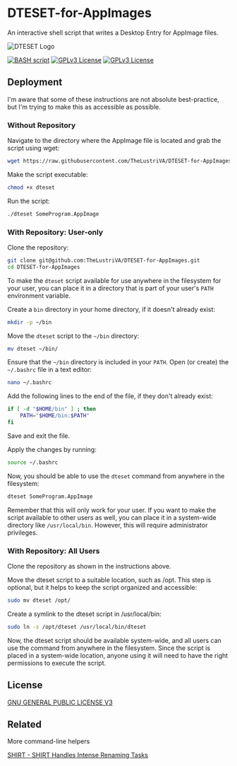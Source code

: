 # DTESET-for-AppImages

An interactive shell script that writes a Desktop Entry for AppImage files.

![DTESET Logo](https://i.imgur.com/oIThoRB.png)

[![BASH script](https://badgen.net/badge/icon/terminal?icon=terminal&label)](https://git.savannah.gnu.org/cgit/bash.git)
[![GPLv3 License](https://img.shields.io/badge/License-GPL%20v3-blue.svg)](https://opensource.org/licenses/)
[![GPLv3 License](https://badgen.net/discord/members/murmur?color=blue)](https://discord.gg/murmur/)

## Deployment

I'm aware that some of these instructions are not absolute best-practice, but I'm trying to make this as accessible as possible.

### Without Repository

Navigate to the directory where the AppImage file is located and grab the script using wget:

```bash
wget https://raw.githubusercontent.com/TheLustriVA/DTESET-for-AppImages/main/dteset.sh
```

Make the script executable:

```bash
chmod +x dteset
```

Run the script:

```bash
./dteset SomeProgram.AppImage
```

### With Repository: User-only

Clone the repository:

```bash
git clone git@github.com:TheLustriVA/DTESET-for-AppImages.git
cd DTESET-for-AppImages
```

To make the `dteset` script available for use anywhere in the filesystem for your user, you can place it in a directory that is part of your user's `PATH` environment variable.

Create a `bin` directory in your home directory, if it doesn't already exist:

```bash
mkdir -p ~/bin
```

Move the `dteset` script to the `~/bin` directory:

```bash
mv dteset ~/bin/
```

Ensure that the `~/bin` directory is included in your `PATH`. Open (or create) the `~/.bashrc` file in a text editor:

```bash
nano ~/.bashrc
```

Add the following lines to the end of the file, if they don't already exist:

```bash
if [ -d "$HOME/bin" ] ; then
    PATH="$HOME/bin:$PATH"
fi
```

Save and exit the file.

Apply the changes by running:

```bash
source ~/.bashrc
```

Now, you should be able to use the `dteset` command from anywhere in the filesystem:

```bash
dteset SomeProgram.AppImage
```

Remember that this will only work for your user. If you want to make the script available to other users as well, you can place it in a system-wide directory like `/usr/local/bin`. However, this will require administrator privileges.

### With Repository: All Users

Clone the repository as shown in the instructions above.

Move the dteset script to a suitable location, such as /opt. This step is optional, but it helps to keep the script organized and accessible:

```bash
sudo mv dteset /opt/
```

Create a symlink to the dteset script in /usr/local/bin:

```bash
sudo ln -s /opt/dteset /usr/local/bin/dteset
```

Now, the dteset script should be available system-wide, and all users can use the command from anywhere in the filesystem. Since the script is placed in a system-wide location, anyone using it will need to have the right permissions to execute the script.

## License

[GNU GENERAL PUBLIC LICENSE V3](https://choosealicense.com/licenses/gpl-3.0/)

## Related

More command-line helpers

[SHIRT - SHIRT Handles Intense Renaming Tasks](https://github.com/TheLustriVA/shirt_util)
